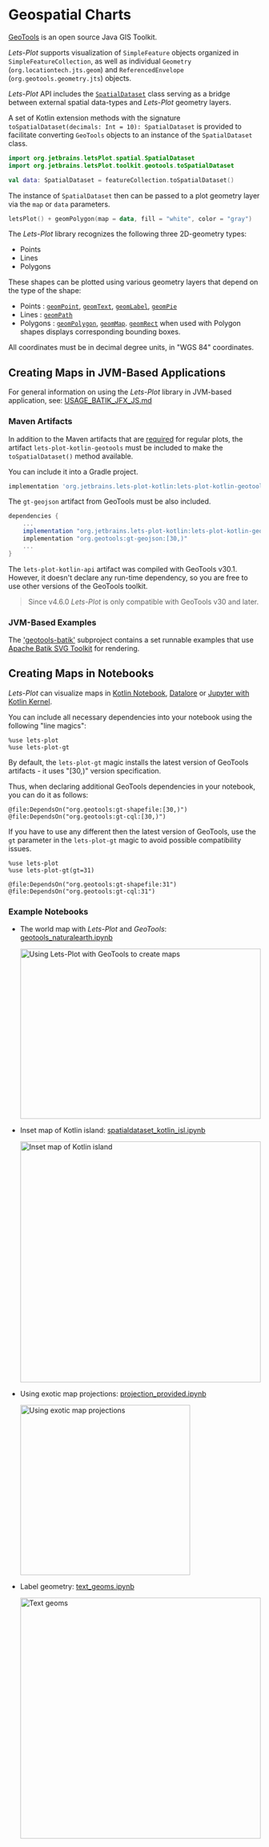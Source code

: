 # Geospatial Charts

[GeoTools](https://www.geotools.org/) is an open source Java GIS Toolkit.

*Lets-Plot* supports visualization of `SimpleFeature` objects organized in `SimpleFeatureCollection`, as well as
individual `Geometry`  (`org.locationtech.jts.geom`) and `ReferencedEnvelope` (`org.geotools.geometry.jts`) objects.

*Lets-Plot* API includes the [`SpatialDataset`](%api_spatial%) class serving as a bridge between external
spatial data-types and *Lets-Plot* geometry layers.

A set of Kotlin extension methods with the signature `toSpatialDataset(decimals: Int = 10): SpatialDataset` is provided
to facilitate converting `GeoTools` objects to an instance of the `SpatialDataset` class.

```kotlin
import org.jetbrains.letsPlot.spatial.SpatialDataset
import org.jetbrains.letsPlot.toolkit.geotools.toSpatialDataset

val data: SpatialDataset = featureCollection.toSpatialDataset()
```

The instance of `SpatialDataset` then can be passed to a plot geometry layer via the `map` or `data` parameters.

```kotlin
letsPlot() + geomPolygon(map = data, fill = "white", color = "gray")
```

The *Lets-Plot* library recognizes the following three 2D-geometry types:

- Points
- Lines
- Polygons

These shapes can be plotted using various geometry layers that depend on the type of the shape:

- Points : [`geomPoint`](%api_geom%/geom-point/index.html), [`geomText`](%api_geom%/geom-text/index.html), [`geomLabel`](%api_geom%/geom-label/index.html), [`geomPie`](%api_geom%/geom-pie/index.html)
- Lines : [`geomPath`](%api_geom%/geom-path/index.html)
- Polygons : [`geomPolygon`](%api_geom%/geom-polygon/index.html), [`geomMap`](%api_geom%/geom-map/index.html). [`geomRect`](%api_geom%/geom-rect/index.html) when used with Polygon shapes displays corresponding bounding boxes.

All coordinates must be in decimal degree units, in "WGS 84" coordinates.

## Creating Maps in JVM-Based Applications

For general information on using the *Lets-Plot* library in JVM-based application, see: [USAGE_BATIK_JFX_JS.md](https://github.com/JetBrains/lets-plot-kotlin/blob/master/USAGE_BATIK_JFX_JS.md)

### Maven Artifacts

In addition to the Maven artifacts that are [required](https://github.com/JetBrains/lets-plot-kotlin/blob/master/USAGE_BATIK_JFX_JS.md#dependencies)
for regular plots, the artifact `lets-plot-kotlin-geotools` must be included to make the `toSpatialDataset()` method available.

You can include it into a Gradle project.

```groovy
implementation 'org.jetbrains.lets-plot-kotlin:lets-plot-kotlin-geotools:%version%'
```

The `gt-geojson` artifact from GeoTools must be also included.

```groovy
dependencies {   
    ...
    implementation "org.jetbrains.lets-plot-kotlin:lets-plot-kotlin-geotools:%version%"
    implementation "org.geotools:gt-geojson:[30,)"               
    ...
}
```

The `lets-plot-kotlin-api` artifact was compiled with GeoTools v30.1. However, it doesn't declare any run-time dependency,
so you are free to use other versions of the GeoTools toolkit.

> Since v4.6.0 *Lets-Plot* is only compatible with GeoTools v30 and later.

### JVM-Based Examples

The ['geotools-batik'](https://github.com/JetBrains/lets-plot-kotlin/tree/master/demo/geotools-batik) subproject
contains a set runnable examples that use [Apache Batik SVG Toolkit](https://xmlgraphics.apache.org/batik/)
for rendering.

## Creating Maps in Notebooks

*Lets-Plot* can visualize maps in [Kotlin Notebook](https://plugins.jetbrains.com/plugin/16340-kotlin-notebook), [Datalore](https://datalore.jetbrains.com) or [Jupyter with Kotlin Kernel](https://github.com/Kotlin/kotlin-jupyter#readme).

You can include all necessary dependencies into your notebook using the following "line magics":

```
%use lets-plot
%use lets-plot-gt
```

By default, the `lets-plot-gt` magic installs the latest version of GeoTools artifacts - it uses "[30,)" version specification.

Thus, when declaring additional GeoTools dependencies in your notebook, you can do it as follows:

```
@file:DependsOn("org.geotools:gt-shapefile:[30,)")
@file:DependsOn("org.geotools:gt-cql:[30,)")
```

If you have to use any different then the latest version of GeoTools, use the `gt` parameter in the `lets-plot-gt`
magic to avoid possible compatibility issues.

```
%use lets-plot
%use lets-plot-gt(gt=31)
```

```
@file:DependsOn("org.geotools:gt-shapefile:31")
@file:DependsOn("org.geotools:gt-cql:31")
```

### Example Notebooks

- The world map with *Lets-Plot* and *GeoTools*:
  [geotools_naturalearth.ipynb](%nb-geotools_naturalearth%)

  <img src="geotools_naturalearth.png" alt="Using Lets-Plot with GeoTools to create maps" width="480" height="339"/>

- Inset map of Kotlin island:
  [spatialdataset_kotlin_isl.ipynb](%nb-spatialdataset_kotlin_isl%)

  <img src="spatialdataset_kotlin_isl.png" alt="Inset map of Kotlin island" width="480"/>

- Using exotic map projections:
  [projection_provided.ipynb](%nb-projection_provided%)

  <img src="projection_provided.png" alt="Using exotic map projections" height="339"/>

- Label geometry:
  [text_geoms.ipynb](%nb-text_geoms%)

  <img src="text_geoms.png" alt="Text geoms" width="480"/>